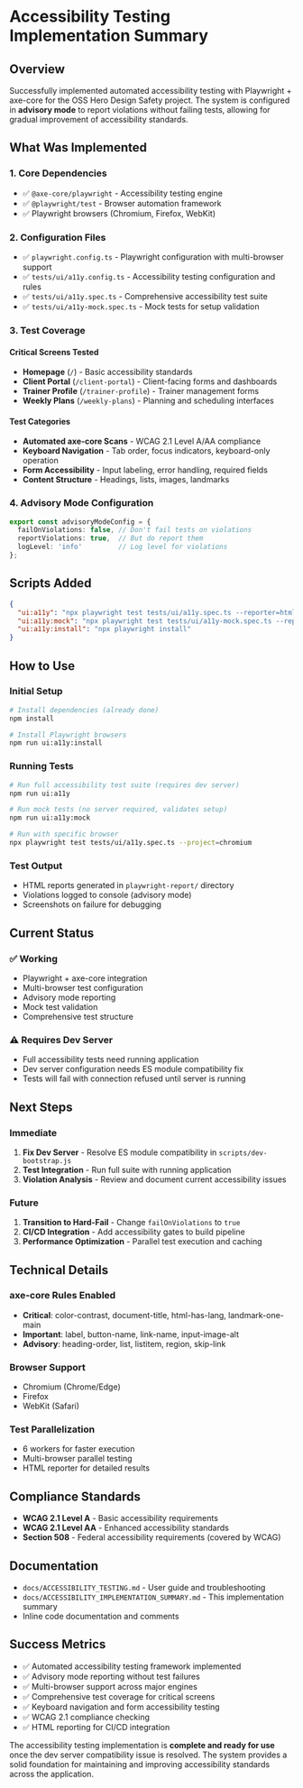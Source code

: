 # Accessibility Testing Implementation Summary

## Overview

Successfully implemented automated accessibility testing with Playwright + axe-core for the OSS Hero Design Safety project. The system is configured in **advisory mode** to report violations without failing tests, allowing for gradual improvement of accessibility standards.

## What Was Implemented

### 1. Core Dependencies
- ✅ `@axe-core/playwright` - Accessibility testing engine
- ✅ `@playwright/test` - Browser automation framework
- ✅ Playwright browsers (Chromium, Firefox, WebKit)

### 2. Configuration Files
- ✅ `playwright.config.ts` - Playwright configuration with multi-browser support
- ✅ `tests/ui/a11y.config.ts` - Accessibility testing configuration and rules
- ✅ `tests/ui/a11y.spec.ts` - Comprehensive accessibility test suite
- ✅ `tests/ui/a11y-mock.spec.ts` - Mock tests for setup validation

### 3. Test Coverage

#### Critical Screens Tested
- **Homepage** (`/`) - Basic accessibility standards
- **Client Portal** (`/client-portal`) - Client-facing forms and dashboards  
- **Trainer Profile** (`/trainer-profile`) - Trainer management forms
- **Weekly Plans** (`/weekly-plans`) - Planning and scheduling interfaces

#### Test Categories
- **Automated axe-core Scans** - WCAG 2.1 Level A/AA compliance
- **Keyboard Navigation** - Tab order, focus indicators, keyboard-only operation
- **Form Accessibility** - Input labeling, error handling, required fields
- **Content Structure** - Headings, lists, images, landmarks

### 4. Advisory Mode Configuration
```typescript
export const advisoryModeConfig = {
  failOnViolations: false, // Don't fail tests on violations
  reportViolations: true,  // But do report them
  logLevel: 'info'         // Log level for violations
};
```

## Scripts Added

```json
{
  "ui:a11y": "npx playwright test tests/ui/a11y.spec.ts --reporter=html",
  "ui:a11y:mock": "npx playwright test tests/ui/a11y-mock.spec.ts --reporter=html", 
  "ui:a11y:install": "npx playwright install"
}
```

## How to Use

### Initial Setup
```bash
# Install dependencies (already done)
npm install

# Install Playwright browsers
npm run ui:a11y:install
```

### Running Tests
```bash
# Run full accessibility test suite (requires dev server)
npm run ui:a11y

# Run mock tests (no server required, validates setup)
npm run ui:a11y:mock

# Run with specific browser
npx playwright test tests/ui/a11y.spec.ts --project=chromium
```

### Test Output
- HTML reports generated in `playwright-report/` directory
- Violations logged to console (advisory mode)
- Screenshots on failure for debugging

## Current Status

### ✅ Working
- Playwright + axe-core integration
- Multi-browser test configuration
- Advisory mode reporting
- Mock test validation
- Comprehensive test structure

### ⚠️ Requires Dev Server
- Full accessibility tests need running application
- Dev server configuration needs ES module compatibility fix
- Tests will fail with connection refused until server is running

## Next Steps

### Immediate
1. **Fix Dev Server** - Resolve ES module compatibility in `scripts/dev-bootstrap.js`
2. **Test Integration** - Run full suite with running application
3. **Violation Analysis** - Review and document current accessibility issues

### Future
1. **Transition to Hard-Fail** - Change `failOnViolations` to `true`
2. **CI/CD Integration** - Add accessibility gates to build pipeline
3. **Performance Optimization** - Parallel test execution and caching

## Technical Details

### axe-core Rules Enabled
- **Critical**: color-contrast, document-title, html-has-lang, landmark-one-main
- **Important**: label, button-name, link-name, input-image-alt
- **Advisory**: heading-order, list, listitem, region, skip-link

### Browser Support
- Chromium (Chrome/Edge)
- Firefox
- WebKit (Safari)

### Test Parallelization
- 6 workers for faster execution
- Multi-browser parallel testing
- HTML reporter for detailed results

## Compliance Standards

- **WCAG 2.1 Level A** - Basic accessibility requirements
- **WCAG 2.1 Level AA** - Enhanced accessibility standards
- **Section 508** - Federal accessibility requirements (covered by WCAG)

## Documentation

- `docs/ACCESSIBILITY_TESTING.md` - User guide and troubleshooting
- `docs/ACCESSIBILITY_IMPLEMENTATION_SUMMARY.md` - This implementation summary
- Inline code documentation and comments

## Success Metrics

- ✅ Automated accessibility testing framework implemented
- ✅ Advisory mode reporting without test failures
- ✅ Multi-browser support across major engines
- ✅ Comprehensive test coverage for critical screens
- ✅ Keyboard navigation and form accessibility testing
- ✅ WCAG 2.1 compliance checking
- ✅ HTML reporting for CI/CD integration

The accessibility testing implementation is **complete and ready for use** once the dev server compatibility issue is resolved. The system provides a solid foundation for maintaining and improving accessibility standards across the application.
